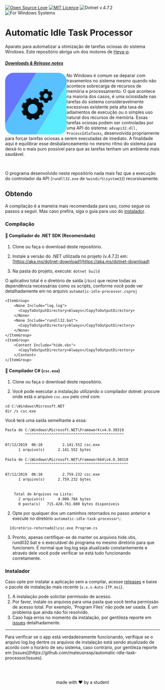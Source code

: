 [![Open Source Love](https://badges.frapsoft.com/os/v1/open-source.svg?v=103)](https://github.com/ellerbrock/open-source-badges/) [![MIT Licence](https://badges.frapsoft.com/os/mit/mit.png?v=103)](https://opensource.org/licenses/mit-license.php) ![Dotnet v.4.7.2](https://img.shields.io/badge/dotnet%20v4.7.2-purple?logo=dotnet) ![For Windows Systems](https://img.shields.io/badge/-for%20Windows%20systems-blue?logo=Windows) 

# Automatic Idle Task Processor
 Aparato para automatizar a otimização de tarefas ociosas do sistema Windows.
 Este repositório abriga um dos motores de [Heya-p](https://github.com/Heya-p).

##### **[Downloads & Release notes](https://github.com/mateusnssp/automatic-idle-task-processor/releases)**

<img src="./assets/Heya-p-Engine.png" align="left" width=200px>



No Windows é comum se deparar com travamentos no sistema mesmo quando não acontece sobrecarga de recursos de memória e processamento. O que acontece na maioria dos casos, é uma ociosidade nas tarefas do sistema consideravelmente excessivas existente pela alta taxa de adiamentos de execução ou o simples uso natural dos recursos de memória.
Essas tarefas ociosas podem ser controladas por uma API do sistema: `advapi32.dll, ProcessIdleTasks`, desenvolvida propriamente para forçar tarefas ociosas a serem executadas de imediato. A finalidade aqui é equilibrar esse desbalanceamento no mesmo ritmo do sistema para deixá-lo o mais puro possível para que as tarefas tenham um ambiente mais saudável.

<br/>

O programa desenvolvido neste repositório nada mais faz que a execução do controlador da API (`rundll32.exe` de `%windir%\system32`) recursivamente.


## Obtendo

A compilação é a maneira mais recomendada para uso, como segue os passos a seguir. Mas caso prefira, siga o guia para uso do [instalador](https://github.com/mateusnssn/automatic-idle-task-processor#instalador).

### Compilação

#### 📜 Compilador do .NET SDK (Recomendado)

1. Clone ou faça o download deste repositório.

1. Instale a versão do .NET utilizada no projeto (v.4.7.2) em: [https://aka.ms/dotnet-download](https://aka.ms/dotnet-download)

2. Na pasta do projeto, execute: `dotnet build`



O aplicativo total é o diretório de saída (`/bin`) que reúne todas as dependência necessárias como os scripts, conforme você pode ver detalhadamente em no arquivo `automatic-idle-processor.csproj`

```
<ItemGroup>
    <None Include="log.log">
      <CopyToOutputDirectory>Always</CopyToOutputDirectory>
    </None>
    <None Include="rundll32.bat">
      <CopyToOutputDirectory>Always</CopyToOutputDirectory>
    </None>
</ItemGroup>
<ItemGroup>
    <Content Include="hide.vbs">
      <CopyToOutputDirectory>Always</CopyToOutputDirectory>
    </Content>
</ItemGroup>
```

#### 📜 Compilador C# (`csc.exe`) 

1. Clone ou faça o download deste repositório.

1. Você pode executar a instalação utilizando o compilador dotnet: procure onde está o arquivo `csc.exe` pelo cmd com:

```
cd C:\Windows\Microsoft.NET
dir /s csc.exe
```

Você terá uma saída semelhante a essa:

```
Pasta de C:\Windows\Microsoft.NET\Framework\v4.0.30319
         ^^^^^^^^^^^^^^^^^^^^^^^^^^^^^^^^^^^^^^^^^^^^^
       
07/12/2019  06:10         2.141.552 csc.exe
      1 arquivo(s)      2.141.552 bytes

Pasta de C:\Windows\Microsoft.NET\Framework64\v4.0.30319
         ^^^^^^^^^^^^^^^^^^^^^^^^^^^^^^^^^^^^^^^^^^^^^^^

07/12/2019  06:10         2.759.232 csc.exe
      1 arquivo(s)      2.759.232 bytes


    Total de Arquivos na Lista:
      2 arquivo(s)      4.900.784 bytes
      0 pasta(s)   715.428.761.600 bytes disponíveis

```

2. Opte por qualquer dos um caminhos retornados no passo anterior e execute no diretório `automatic-idle-task-processor\`:

```
  {diretório-retornado}\csc.exe Program.cs
```

3. Pronto, apenas certifique-se de manter os arquivos hide.vbs, rundll32.bat e o executável do programa no mesmo diretório para que funcionem.
É normal que log.log seja atualizado constantemente e através dele você pode verificar se está tudo funcionando corretamente.


### Instalador 

Caso opte por instalar a aplicação sem a compilar, acesse [releases](https://github.com/mateusnssp/automatic-idle-task-processor/releases/tag/v0.0.3) e baixe o pacote de instalação mais recente (`x.x.x-Auto-ITP.msi`).

1. A instalação pode solicitar permissão de acesso.
2. Por favor, instale os arquivos para uma pasta que você tenha permissão de acesso total. Por exemplo, 'Program Files' não pode ser usada. É um problema que ainda não foi resolvido.
3. Caso haja erros no momento da instalação, por gentileza reporte em [issues](https://github.com/mateusnssp/automatic-idle-task-processor/issues) detalhadamente.

<hr>
Para verificar se o app está verdadeiramente funcionando, verifique se o arquivo log.log dentre os arquivos de instalação está sendo atualizado de acordo com o horário de seu sistema, caso contrário, por gentileza reporte em [issues](https://github.com/mateusnssp/automatic-idle-task-processor/issues).

<br/><br/>

<p align="center">
made with ♥ by a student
<p/>

